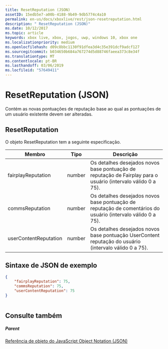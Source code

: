 ```yaml
---
title: ResetReputation (JSON)
assetID: 15edb5e7-a00b-4188-9b49-9db5774c4a10
permalink: en-us/docs/xboxlive/rest/json-resetreputation.html
description: " ResetReputation (JSON)"
ms.date: 10/12/2017
ms.topic: article
keywords: xbox live, xbox, jogos, uwp, windows 10, xbox one
ms.localizationpriority: medium
ms.openlocfilehash: d09c8bbc1130f91dfea3d4c35e391dcf9adcf127
ms.sourcegitcommit: b034650b684a767274d5d88746faeea373c8e34f
ms.translationtype: MT
ms.contentlocale: pt-BR
ms.lasthandoff: 03/06/2019
ms.locfileid: "57649411"
---
```

# <a name="resetreputation-json"></a>ResetReputation (JSON)
Contém as novas pontuações de reputação base ao qual as pontuações de um usuário existente devem ser alteradas. 
<a id="ID4EN"></a>

 
## <a name="resetreputation"></a>ResetReputation
 
O objeto ResetReputation tem a seguinte especificação.
 
| Membro| Tipo| Descrição| 
| --- | --- | --- | 
| fairplayReputation| number| Os detalhes desejados novos base pontuação de reputação de Fairplay para o usuário (intervalo válido 0 a 75).| 
| commsReputation| number| Os detalhes desejados novos base pontuação de reputação de comentários do usuário (intervalo válido 0 a 75).| 
| userContentReputation| number| Os detalhes desejados novos base pontuação UserContent reputação do usuário (intervalo válido 0 a 75).| 
  
<a id="ID4E4B"></a>

 
## <a name="sample-json-syntax"></a>Sintaxe de JSON de exemplo
 

```json
{
    "fairplayReputation": 75,
    "commsReputation": 75,
    "userContentReputation": 75
}
    
```

  
<a id="ID4EGC"></a>

 
## <a name="see-also"></a>Consulte também
 
<a id="ID4EIC"></a>

 
##### <a name="parent"></a>Parent 

[Referência de objeto do JavaScript Object Notation (JSON)](atoc-xboxlivews-reference-json.md)

   